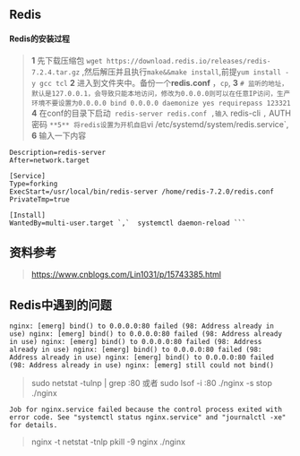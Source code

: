 ## Redis

#### Redis的安装过程

> **1** 先下载压缩包 ` wget https://download.redis.io/releases/redis-7.2.4.tar.gz ` ,然后解压并且执行` make&&make install `,前提` yum install -y gcc tcl `
> **2** 进入到文件夹中。备份一个**redis.conf** ，`cp`,
> **3** `# 监听的地址，默认是127.0.0.1，会导致只能本地访问，修改为0.0.0.0则可以在任意IP访问，生产环境不要设置为0.0.0.0
bind 0.0.0.0
daemonize yes
requirepass 123321 `
> **4** 在conf的目录下启动` redis-server redis.conf ,输入` redis-cli `,` AUTH 密码 `
> **5** 将redis设置为开机自启
`vi /etc/systemd/system/redis.service`,
> **6** 输入一下内容

```[Unit]
Description=redis-server
After=network.target

[Service]
Type=forking
ExecStart=/usr/local/bin/redis-server /home/redis-7.2.0/redis.conf
PrivateTmp=true

[Install]
WantedBy=multi-user.target `,`  systemctl daemon-reload ```

```


## 资料参考

> https://www.cnblogs.com/Lin1031/p/15743385.html


## Redis中遇到的问题

`nginx: [emerg] bind() to 0.0.0.0:80 failed (98: Address already in use)
nginx: [emerg] bind() to 0.0.0.0:80 failed (98: Address already in use)
nginx: [emerg] bind() to 0.0.0.0:80 failed (98: Address already in use)
nginx: [emerg] bind() to 0.0.0.0:80 failed (98: Address already in use)
nginx: [emerg] bind() to 0.0.0.0:80 failed (98: Address already in use)
nginx: [emerg] still could not bind()`

> sudo netstat -tulnp | grep :80  或者 sudo lsof -i :80
> ./nginx -s stop
> ./nginx


`
Job for nginx.service failed because the control process exited with error code. See "systemctl status nginx.service" and "journalctl -xe" for details.
`

> nginx -t
> netstat -tnlp
> pkill -9 nginx
> ./nginx


